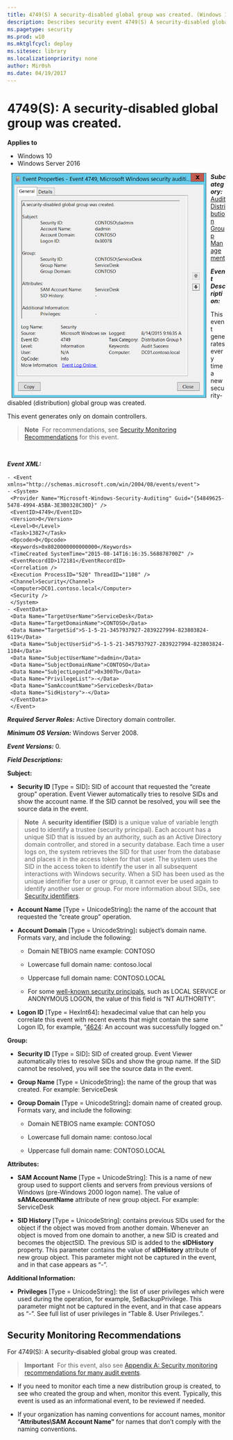 ```yaml
---
title: 4749(S) A security-disabled global group was created. (Windows 10)
description: Describes security event 4749(S) A security-disabled global group was created.
ms.pagetype: security
ms.prod: w10
ms.mktglfcycl: deploy
ms.sitesec: library
ms.localizationpriority: none
author: Mir0sh
ms.date: 04/19/2017
---
```


# 4749(S): A security-disabled global group was created.

**Applies to**
-   Windows 10
-   Windows Server 2016


<img src="images/event-4749.png" alt="Event 4749 illustration" width="449" height="518" hspace="10" align="left" />

***Subcategory:***&nbsp;[Audit Distribution Group Management](audit-distribution-group-management.md)

***Event Description:***

This event generates every time a new security-disabled (distribution) global group was created.

This event generates only on domain controllers.

> **Note**&nbsp;&nbsp;For recommendations, see [Security Monitoring Recommendations](#security-monitoring-recommendations) for this event.

<br clear="all">

***Event XML:***
```
- <Event xmlns="http://schemas.microsoft.com/win/2004/08/events/event">
- <System>
 <Provider Name="Microsoft-Windows-Security-Auditing" Guid="{54849625-5478-4994-A5BA-3E3B0328C30D}" /> 
 <EventID>4749</EventID> 
 <Version>0</Version> 
 <Level>0</Level> 
 <Task>13827</Task> 
 <Opcode>0</Opcode> 
 <Keywords>0x8020000000000000</Keywords> 
 <TimeCreated SystemTime="2015-08-14T16:16:35.568878700Z" /> 
 <EventRecordID>172181</EventRecordID> 
 <Correlation /> 
 <Execution ProcessID="520" ThreadID="1108" /> 
 <Channel>Security</Channel> 
 <Computer>DC01.contoso.local</Computer> 
 <Security /> 
 </System>
- <EventData>
 <Data Name="TargetUserName">ServiceDesk</Data> 
 <Data Name="TargetDomainName">CONTOSO</Data> 
 <Data Name="TargetSid">S-1-5-21-3457937927-2839227994-823803824-6119</Data> 
 <Data Name="SubjectUserSid">S-1-5-21-3457937927-2839227994-823803824-1104</Data> 
 <Data Name="SubjectUserName">dadmin</Data> 
 <Data Name="SubjectDomainName">CONTOSO</Data> 
 <Data Name="SubjectLogonId">0x3007b</Data> 
 <Data Name="PrivilegeList">-</Data> 
 <Data Name="SamAccountName">ServiceDesk</Data> 
 <Data Name="SidHistory">-</Data> 
 </EventData>
 </Event>

```

***Required Server Roles:*** Active Directory domain controller.

***Minimum OS Version:*** Windows Server 2008.

***Event Versions:*** 0.

***Field Descriptions:***

**Subject:**

-   **Security ID** \[Type = SID\]**:** SID of account that requested the “create group” operation. Event Viewer automatically tries to resolve SIDs and show the account name. If the SID cannot be resolved, you will see the source data in the event.

> **Note**&nbsp;&nbsp;A **security identifier (SID)** is a unique value of variable length used to identify a trustee (security principal). Each account has a unique SID that is issued by an authority, such as an Active Directory domain controller, and stored in a security database. Each time a user logs on, the system retrieves the SID for that user from the database and places it in the access token for that user. The system uses the SID in the access token to identify the user in all subsequent interactions with Windows security. When a SID has been used as the unique identifier for a user or group, it cannot ever be used again to identify another user or group. For more information about SIDs, see [Security identifiers](/windows/access-protection/access-control/security-identifiers).

-   **Account Name** \[Type = UnicodeString\]**:** the name of the account that requested the “create group” operation.

-   **Account Domain** \[Type = UnicodeString\]**:** subject’s domain name. Formats vary, and include the following:

    -   Domain NETBIOS name example: CONTOSO

    -   Lowercase full domain name: contoso.local

    -   Uppercase full domain name: CONTOSO.LOCAL

    -   For some [well-known security principals](https://support.microsoft.com/en-us/kb/243330), such as LOCAL SERVICE or ANONYMOUS LOGON, the value of this field is “NT AUTHORITY”.

-   **Logon ID** \[Type = HexInt64\]**:** hexadecimal value that can help you correlate this event with recent events that might contain the same Logon ID, for example, “[4624](event-4624.md): An account was successfully logged on.”

**Group:**

-   **Security ID** \[Type = SID\]**:** SID of created group. Event Viewer automatically tries to resolve SIDs and show the group name. If the SID cannot be resolved, you will see the source data in the event.

-   **Group Name** \[Type = UnicodeString\]**:** the name of the group that was created. For example: ServiceDesk

-   **Group Domain** \[Type = UnicodeString\]**:** domain name of created group. Formats vary, and include the following:

    -   Domain NETBIOS name example: CONTOSO

    -   Lowercase full domain name: contoso.local

    -   Uppercase full domain name: CONTOSO.LOCAL

**Attributes:**

-   **SAM Account Name** \[Type = UnicodeString\]: This is a name of new group used to support clients and servers from previous versions of Windows (pre-Windows 2000 logon name). The value of **sAMAccountName** attribute of new group object. For example: ServiceDesk

-   **SID History** \[Type = UnicodeString\]: contains previous SIDs used for the object if the object was moved from another domain. Whenever an object is moved from one domain to another, a new SID is created and becomes the objectSID. The previous SID is added to the **sIDHistory** property. This parameter contains the value of **sIDHistory** attribute of new group object. This parameter might not be captured in the event, and in that case appears as “-”.

**Additional Information:**

-   **Privileges** \[Type = UnicodeString\]: the list of user privileges which were used during the operation, for example, SeBackupPrivilege. This parameter might not be captured in the event, and in that case appears as “-”. See full list of user privileges in “Table 8. User Privileges.”.

## Security Monitoring Recommendations

For 4749(S): A security-disabled global group was created.

> **Important**&nbsp;&nbsp;For this event, also see [Appendix A: Security monitoring recommendations for many audit events](appendix-a-security-monitoring-recommendations-for-many-audit-events.md).

-   If you need to monitor each time a new distribution group is created, to see who created the group and when, monitor this event. Typically, this event is used as an informational event, to be reviewed if needed.

-   If your organization has naming conventions for account names, monitor “**Attributes\\SAM Account Name”** for names that don’t comply with the naming conventions.

